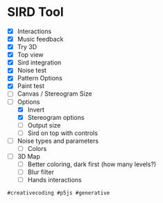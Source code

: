 # SIRD Tool

- [x] Interactions
- [x] Music feedback
- [x] Try 3D
- [x] Top view
- [x] Sird integration
- [x] Noise test
- [x] Pattern Options
- [x] Paint test
- [ ] Canvas / Stereogram Size
- [ ] Options
  - [x] Invert
  - [x] Stereogram options
  - [ ] Output size
  - [ ] Sird on top with controls
- [ ] Noise types and parameters
  - [ ] Colors
- [ ] 3D Map
  - [ ] Better coloring, dark first (how many levels?)
  - [ ] Blur filter
  - [ ] Hands interactions

`#creativecoding #p5js #generative`